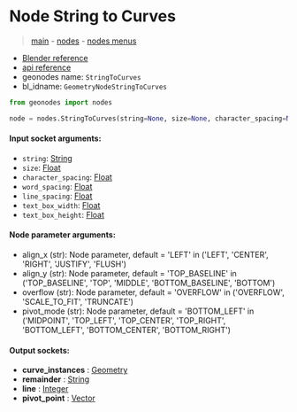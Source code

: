 # Node String to Curves

> [main](../structure.md) - [nodes](nodes.md) - [nodes menus](nodes_menus.md)

- [Blender reference](https://docs.blender.org/manual/en/latest/modeling/geometry_nodes/text/string_to_curves.html)
- [api reference](https://docs.blender.org/api/current/bpy.types.GeometryNodeStringToCurves.html)
- geonodes name: `StringToCurves`
- bl_idname: `GeometryNodeStringToCurves`

```python
from geonodes import nodes

node = nodes.StringToCurves(string=None, size=None, character_spacing=None, word_spacing=None, line_spacing=None, text_box_width=None, text_box_height=None, align_x='LEFT', align_y='TOP_BASELINE', overflow='OVERFLOW', pivot_mode='BOTTOM_LEFT')
```

#### Input socket arguments:

- `string`: [String](String.md)
- `size`: [Float](Float.md)
- `character_spacing`: [Float](Float.md)
- `word_spacing`: [Float](Float.md)
- `line_spacing`: [Float](Float.md)
- `text_box_width`: [Float](Float.md)
- `text_box_height`: [Float](Float.md)

#### Node parameter arguments:

- align_x (str): Node parameter, default = 'LEFT' in ('LEFT', 'CENTER', 'RIGHT', 'JUSTIFY', 'FLUSH')
- align_y (str): Node parameter, default = 'TOP_BASELINE' in ('TOP_BASELINE', 'TOP', 'MIDDLE', 'BOTTOM_BASELINE', 'BOTTOM')
- overflow (str): Node parameter, default = 'OVERFLOW' in ('OVERFLOW', 'SCALE_TO_FIT', 'TRUNCATE')
- pivot_mode (str): Node parameter, default = 'BOTTOM_LEFT' in ('MIDPOINT', 'TOP_LEFT', 'TOP_CENTER', 'TOP_RIGHT', 'BOTTOM_LEFT', 'BOTTOM_CENTER', 'BOTTOM_RIGHT')

#### Output sockets:

- **curve_instances** : [Geometry](Geometry.md)
- **remainder** : [String](String.md)
- **line** : [Integer](Integer.md)
- **pivot_point** : [Vector](Vector.md)

